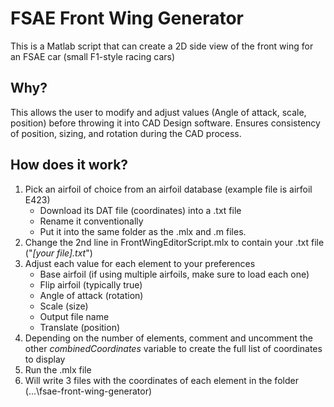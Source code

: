 # FSAE Front Wing Generator
This is a Matlab script that can create a 2D side view of the front wing for an FSAE car (small F1-style racing cars) 

## Why?

This allows the user to modify and adjust values (Angle of attack, scale, position) before throwing it into CAD Design software. Ensures consistency of position, sizing, and rotation during the CAD process.

## How does it work?

1.  Pick an airfoil of choice from an airfoil database (example file is airfoil E423)
    -  Download its DAT file (coordinates) into a .txt file
    -  Rename it conventionally 
    -  Put it into the same folder as the .mlx and .m files.
2.  Change the 2nd line in FrontWingEditorScript.mlx to contain your .txt file ("*[your file].txt*")
3.  Adjust each value for each element to your preferences
    - Base airfoil (if using multiple airfoils, make sure to load each one)
    - Flip airfoil (typically true)
    - Angle of attack (rotation)
    - Scale (size)
    - Output file name
    - Translate (position)
4. Depending on the number of elements, comment and uncomment the other *combinedCoordinates* variable to create the full list of coordinates to display
5. Run the .mlx file
6. Will write 3 files with the coordinates of each element in the folder (...\fsae-front-wing-generator)
